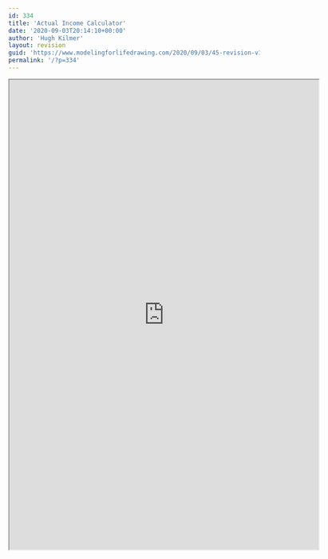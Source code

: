 ```yaml
---
id: 334
title: 'Actual Income Calculator'
date: '2020-09-03T20:14:10+00:00'
author: 'Hugh Kilmer'
layout: revision
guid: 'https://www.modelingforlifedrawing.com/2020/09/03/45-revision-v1/'
permalink: '/?p=334'
---
```


<iframe height="940" loading="lazy" src="http://modelingforlifedrawing.com/calculator/index.php" width="620"></iframe>